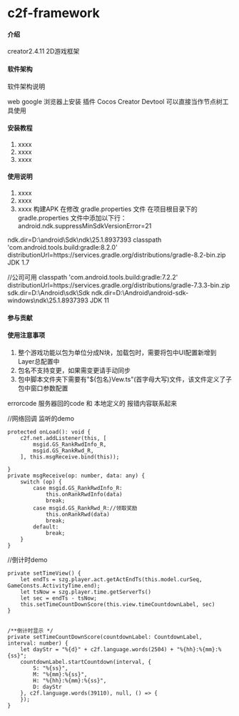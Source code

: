 # c2f-framework

#### 介绍
creator2.4.11 2D游戏框架

#### 软件架构
软件架构说明

 web google 浏览器上安装 插件 Cocos Creator Devtool  可以直接当作节点树工具使用

#### 安装教程

1.  xxxx
2.  xxxx
3.  xxxx

#### 使用说明

1.  xxxx
2.  xxxx
3.  xxxx
构建APK 
在修改 gradle.properties 文件
在项目根目录下的 gradle.properties 文件中添加以下行：
android.ndk.suppressMinSdkVersionError=21

ndk.dir=D\:\\android\\Sdk\\ndk\\25.1.8937393
classpath 'com.android.tools.build:gradle:8.2.0'
distributionUrl=https\://services.gradle.org/distributions/gradle-8.2-bin.zip
JDK 1.7

//公司可用
classpath 'com.android.tools.build:gradle:7.2.2'
distributionUrl=https\://services.gradle.org/distributions/gradle-7.3.3-bin.zip
sdk.dir=D\:\\Android\\sdk\\Sdk
ndk.dir=D\:\\Android\\android-sdk-windows\\ndk\\25.1.8937393
JDK 11


#### 参与贡献


#### 使用注意事项

1. 整个游戏功能以包为单位分成N块，加载包时，需要将包中UI配置新增到Layer总配置中
2. 包名不支持变更，如果需变更请手动同步
3. 包中脚本文件夹下需要有"${包名}Vew.ts"(首字母大写)文件，该文件定义了子包中窗口参数配置


errorcode 服务器回的code 和 本地定义的 报错内容联系起来




//网络回调  监听的demo

    protected onLoad(): void {
        c2f.net.addListener(this, [
            msgid.GS_RankRwdInfo_R,
            msgid.GS_RankRwd_R,
        ], this.msgReceive.bind(this));

    }
    private msgReceive(op: number, data: any) {
        switch (op) {
            case msgid.GS_RankRwdInfo_R:
                this.onRankRwdInfo(data)
                break;
            case msgid.GS_RankRwd_R://领取奖励
                this.onRankRwd(data)
                break;
            default:
                break;
        }
    }


//倒计时demo

    private setTimeView() {
        let endTs = szg.player.act.getActEndTs(this.model.curSeq, GameConsts.ActivityTime.end);
        let tsNow = szg.player.time.getServerTs()
        let sec = endTs - tsNow;
        this.setTimeCountDownScore(this.view.timeCountdownLabel, sec)
    }


    /**倒计时显示 */
    private setTimeCountDownScore(countdownLabel: CountdownLabel, interval: number) {
        let dayStr = "%{d}" + c2f.language.words(2504) + "%{hh}:%{mm}:%{ss}";
        countdownLabel.startCountdown(interval, {
            S: "%{ss}",
            M: "%{mm}:%{ss}",
            H: "%{hh}:%{mm}:%{ss}",
            D: dayStr
        }, c2f.language.words(39110), null, () => {
        });
    }
